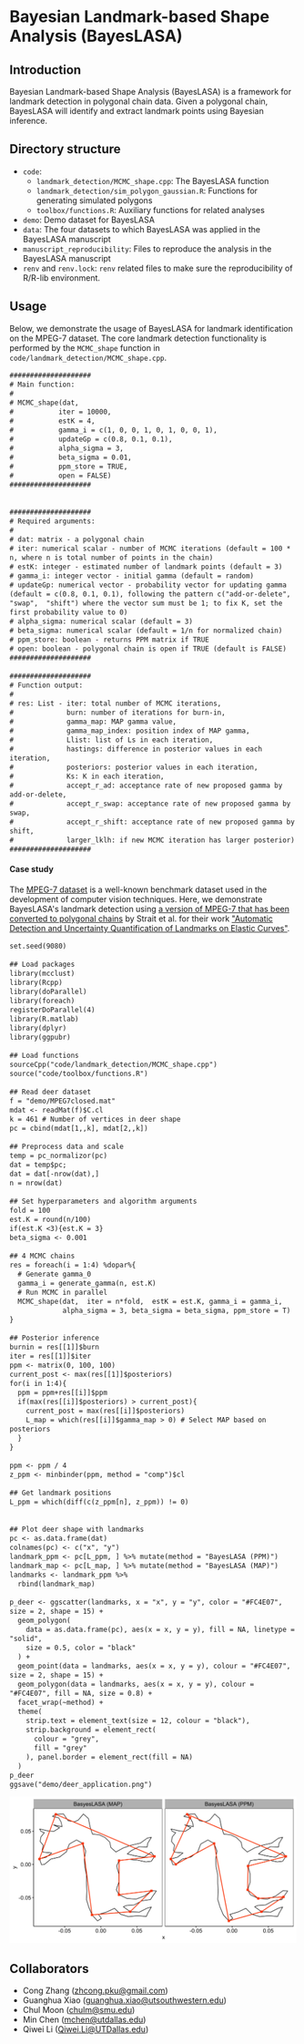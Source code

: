 # Bayesian Landmark-based Shape Analysis (BayesLASA)

## Introduction
Bayesian Landmark-based Shape Analysis (BayesLASA) is a framework for landmark detection in polygonal chain data. Given a polygonal chain, BayesLASA will identify and extract landmark points using Bayesian inference.

## Directory structure

* `code`:
  * `landmark_detection/MCMC_shape.cpp`: The BayesLASA function
  * `landmark_detection/sim_polygon_gaussian.R`: Functions for generating simulated polygons
  * `toolbox/functions.R`: Auxiliary functions for related analyses
* `demo`: Demo dataset for BayesLASA
* `data`: The four datasets to which BayesLASA was applied in the BayesLASA manuscript
* `manuscript_reproducibility`: Files to reproduce the analysis in the BayesLASA manuscript
* `renv` and `renv.lock`: `renv` related files to make sure the reproducibility of R/R-lib environment.

## Usage
Below, we demonstrate the usage of BayesLASA for landmark identification on the MPEG-7 dataset. The core landmark detection functionality is performed by the `MCMC_shape` function in `code/landmark_detection/MCMC_shape.cpp`.

```{r}
####################
# Main function:
#
# MCMC_shape(dat, 
#           iter = 10000, 
#           estK = 4, 
#           gamma_i = c(1, 0, 0, 1, 0, 1, 0, 0, 1), 
#           updateGp = c(0.8, 0.1, 0.1), 
#           alpha_sigma = 3, 
#           beta_sigma = 0.01, 
#           ppm_store = TRUE,
#           open = FALSE)
####################


####################
# Required arguments:
#
# dat: matrix - a polygonal chain
# iter: numerical scalar - number of MCMC iterations (default = 100 * n, where n is total number of points in the chain)
# estK: integer - estimated number of landmark points (default = 3)
# gamma_i: integer vector - initial gamma (default = random)
# updateGp: numerical vector - probability vector for updating gamma (default = c(0.8, 0.1, 0.1), following the pattern c("add-or-delete", "swap",  "shift") where the vector sum must be 1; to fix K, set the first probability value to 0)
# alpha_sigma: numerical scalar (default = 3)
# beta_sigma: numerical scalar (default = 1/n for normalized chain)
# ppm_store: boolean - returns PPM matrix if TRUE
# open: boolean - polygonal chain is open if TRUE (default is FALSE)
####################

####################
# Function output:
#
# res: List - iter: total number of MCMC iterations,
#             burn: number of iterations for burn-in, 
#             gamma_map: MAP gamma value,
#             gamma_map_index: position index of MAP gamma, 
#             Llist: list of Ls in each iteration,
#             hastings: difference in posterior values in each iteration,
#             posteriors: posterior values in each iteration, 
#             Ks: K in each iteration,
#             accept_r_ad: acceptance rate of new proposed gamma by add-or-delete,
#             accept_r_swap: acceptance rate of new proposed gamma by swap,
#             accept_r_shift: acceptance rate of new proposed gamma by shift,
#             larger_lklh: if new MCMC iteration has larger posterior)
####################
```

#### Case study

The [MPEG-7 dataset](http://www.dabi.temple.edu/∼shape/MPEG7/dataset.html) is a well-known benchmark dataset used in the development of computer vision techniques. Here, we demonstrate BayesLASA's landmark detection using [a version of MPEG-7 that has been converted to polygonal chains](https://github.com/jd-strait/ALDUQ) by Strait et al. for their work ["Automatic Detection and Uncertainty Quantification of Landmarks on Elastic Curves"](https://www.ncbi.nlm.nih.gov/pmc/articles/PMC6781625/). 

```{r}
set.seed(9080)

## Load packages
library(mcclust) 
library(Rcpp)
library(doParallel)
library(foreach)
registerDoParallel(4)
library(R.matlab)
library(dplyr)
library(ggpubr)

## Load functions
sourceCpp("code/landmark_detection/MCMC_shape.cpp")
source("code/toolbox/functions.R")

## Read deer dataset
f = "demo/MPEG7closed.mat"
mdat <- readMat(f)$C.cl
k = 461 # Number of vertices in deer shape
pc = cbind(mdat[1,,k], mdat[2,,k])

## Preprocess data and scale
temp = pc_normalizor(pc)
dat = temp$pc;
dat = dat[-nrow(dat),]
n = nrow(dat)

## Set hyperparameters and algorithm arguments
fold = 100
est.K = round(n/100)
if(est.K <3){est.K = 3}
beta_sigma <- 0.001 

## 4 MCMC chains
res = foreach(i = 1:4) %dopar%{
  # Generate gamma_0
  gamma_i = generate_gamma(n, est.K)
  # Run MCMC in parallel
  MCMC_shape(dat,  iter = n*fold,  estK = est.K, gamma_i = gamma_i,
             alpha_sigma = 3, beta_sigma = beta_sigma, ppm_store = T)
}

## Posterior inference
burnin = res[[1]]$burn
iter = res[[1]]$iter
ppm <- matrix(0, 100, 100)
current_post <- max(res[[1]]$posteriors)
for(i in 1:4){
  ppm = ppm+res[[i]]$ppm
  if(max(res[[i]]$posteriors) > current_post){
    current_post = max(res[[i]]$posteriors)
    L_map = which(res[[i]]$gamma_map > 0) # Select MAP based on posteriors
  }
}

ppm <- ppm / 4
z_ppm <- minbinder(ppm, method = "comp")$cl

## Get landmark positions
L_ppm = which(diff(c(z_ppm[n], z_ppm)) != 0)


## Plot deer shape with landmarks
pc <- as.data.frame(dat)
colnames(pc) <- c("x", "y")
landmark_ppm <- pc[L_ppm, ] %>% mutate(method = "BayesLASA (PPM)")
landmark_map <- pc[L_map, ] %>% mutate(method = "BayesLASA (MAP)")
landmarks <- landmark_ppm %>%
  rbind(landmark_map)

p_deer <- ggscatter(landmarks, x = "x", y = "y", color = "#FC4E07", size = 2, shape = 15) +
  geom_polygon(
    data = as.data.frame(pc), aes(x = x, y = y), fill = NA, linetype = "solid",
    size = 0.5, color = "black"
  ) +
  geom_point(data = landmarks, aes(x = x, y = y), colour = "#FC4E07", size = 2, shape = 15) +
  geom_polygon(data = landmarks, aes(x = x, y = y), colour = "#FC4E07", fill = NA, size = 0.8) +
  facet_wrap(~method) +
  theme(
    strip.text = element_text(size = 12, colour = "black"),
    strip.background = element_rect(
      colour = "grey",
      fill = "grey"
    ), panel.border = element_rect(fill = NA)
  )
p_deer
ggsave("demo/deer_application.png")
```
![BayesLASA applied to a complex shape (deer) from MPEG-7](demo/deer_application.png)

## Collaborators
* Cong Zhang (zhcong.pku@gmail.com)
* Guanghua Xiao (guanghua.xiao@utsouthwestern.edu)
* Chul Moon (chulm@smu.edu)
* Min Chen (mchen@utdallas.edu)
* Qiwei Li (Qiwei.Li@UTDallas.edu)

